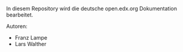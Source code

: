 In diesem Repository wird die deutsche open.edx.org Dokumentation bearbeitet.

Autoren:

- Franz Lampe
- Lars Walther


